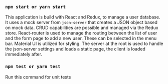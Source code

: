 ### `npm start or yarn start`

This application is build with React and Redux, to manage a user database. It uses a mock server from `json-server` that creates a JSON object based on mock data. CRUD capabilities are possible and managed via the Redux store. React-router is used to manage the routing between the list of user and the form page to add a new user. These can be selected in the menu bar. Material UI is utilized for styling. The server at the root is used to handle the json-server settings and loads a static page, the client is loaded immediately after.

### `npm test or yarn test`
Run this command for unit tests





